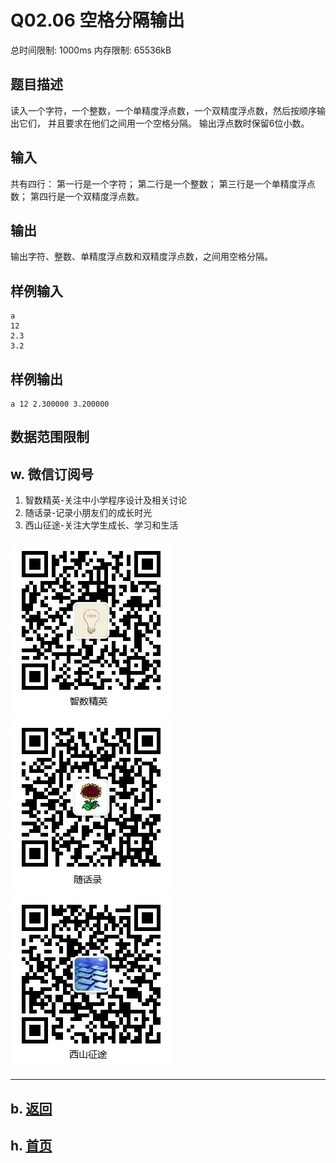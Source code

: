 # Q02.06 空格分隔输出

总时间限制: 1000ms 内存限制: 65536kB

## 题目描述

读入一个字符，一个整数，一个单精度浮点数，一个双精度浮点数，然后按顺序输出它们，
 并且要求在他们之间用一个空格分隔。
 输出浮点数时保留6位小数。

## 输入

共有四行： 第一行是一个字符； 第二行是一个整数；
第三行是一个单精度浮点数； 第四行是一个双精度浮点数。

## 输出

输出字符、整数、单精度浮点数和双精度浮点数，之间用空格分隔。

## 样例输入

    a
    12
    2.3
    3.2

## 样例输出

    a 12 2.300000 3.200000

## 数据范围限制

## w. 微信订阅号

1. 智数精英-关注中小学程序设计及相关讨论
2. 随话录-记录小朋友们的成长时光
2. 西山征途-关注大学生成长、学习和生活

![欢迎关注“智数精英”订阅号](../../assets/me/img/idea8.jpg)
![欢迎关注“随话录”订阅号](../../assets/me/img/shl8.jpg)
![欢迎关注“西山征途”订阅号](../../assets/me/img/xszt8.jpg)

----------

## b. [返回](../)
    
## h. [首页](../../)


